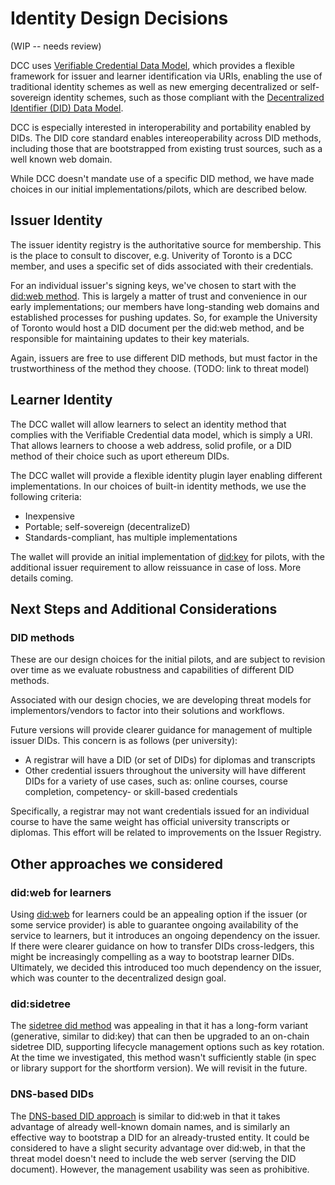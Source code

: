 # Identity Design Decisions

(WIP -- needs review)

DCC uses [Verifiable Credential Data Model](https://w3c.github.io/vc-data-model/), which provides a flexible framework for issuer and learner identification via URIs, enabling the use of traditional identity schemes as well as new emerging decentralized or self-sovereign identity schemes, such as those compliant with the [Decentralized Identifier (DID) Data Model](https://w3c.github.io/did-core/). 

DCC is especially interested in interoperability and portability enabled by DIDs. The DID core standard enables intereoperability across DID methods, including those that are bootstrapped from existing trust sources, such as a well known web domain.

While DCC doesn't mandate use of a specific DID method, we have made choices in our initial implementations/pilots, which are described below. 

## Issuer Identity

The issuer identity registry is the authoritative source for membership. This is the place to consult to discover, e.g. Univerity of Toronto is a DCC member, and uses a specific set of dids associated with their credentials.

For an individual issuer's signing keys, we've chosen to start with the [did:web method](https://w3c-ccg.github.io/did-method-web/). This is largely a matter of trust and convenience in our early implementations; our members have long-standing web domains and established processes for pushing updates. So, for example the University of Toronto would host a DID document per the did:web method, and be responsible for maintaining updates to their key materials.

Again, issuers are free to use different DID methods, but must factor in the trustworthiness of the method they choose. (TODO: link to threat model)

## Learner Identity

The DCC wallet will allow learners to select an identity method that complies with the Verifiable Credential data model, which is simply a URI. That allows learners to choose a web address, solid profile, or a DID method of their choice such as uport ethereum DIDs. 

The DCC wallet will provide a flexible identity plugin layer enabling different implementations. In our choices of built-in identity methods, we use the following criteria:

- Inexpensive
- Portable; self-sovereign (decentralizeD)
- Standards-compliant, has multiple implementations


The wallet will provide an initial implementation of [did:key](https://w3c-ccg.github.io/did-method-key/) for pilots, with the additional issuer requirement to allow reissuance in case of loss. More details coming.


## Next Steps and Additional Considerations

### DID methods

These are our design choices for the initial pilots, and are subject to revision over time as we evaluate robustness and capabilities of different DID methods. 

Associated with our design chocies, we are developing threat models for implementors/vendors to factor into their solutions and workflows.

Future versions will provide clearer guidance for management of multiple issuer DIDs. This concern is as follows (per university):
- A registrar will have a DID (or set of DIDs) for diplomas and transcripts
- Other credential issuers throughout the university will have different DIDs for a variety of use cases, such as: online courses, course completion, competency- or skill-based credentials

Specifically, a registrar may not want credentials issued for an individual course to have the same weight has official university transcripts or diplomas. This effort will be related to improvements on the Issuer Registry.


## Other approaches we considered

### did:web for learners

Using [did:web](https://w3c-ccg.github.io/did-method-web/) for learners could be an appealing option if the issuer (or some service provider) is able to guarantee ongoing availability of the service to learners, but it introduces an ongoing dependency on the issuer. If there were clearer guidance on how to transfer DIDs cross-ledgers, this might be increasingly compelling as a way to bootstrap learner DIDs. Ultimately, we decided this introduced too much dependency on the issuer, which was counter to the decentralized design goal.

### did:sidetree

The [sidetree did method](https://identity.foundation/sidetree/spec/) was appealing in that it has a long-form variant (generative, similar to did:key) that can then be upgraded to an on-chain sidetree DID, supporting lifecycle management options such as key rotation. At the time we investigated, this method wasn't sufficiently stable (in spec or library support for the shortform version). We will revisit in the future.

### DNS-based DIDs

The [DNS-based DID approach](https://tools.ietf.org/html/draft-mayrhofer-did-dns-01) is similar to did:web in that it takes advantage of already well-known domain names, and is similarly an effective way to bootstrap a DID for an already-trusted entity. It could be considered to have a slight security advantage over did:web, in that the threat model doesn't need to include the web server (serving the DID document). However, the management usability was seen as prohibitive.

